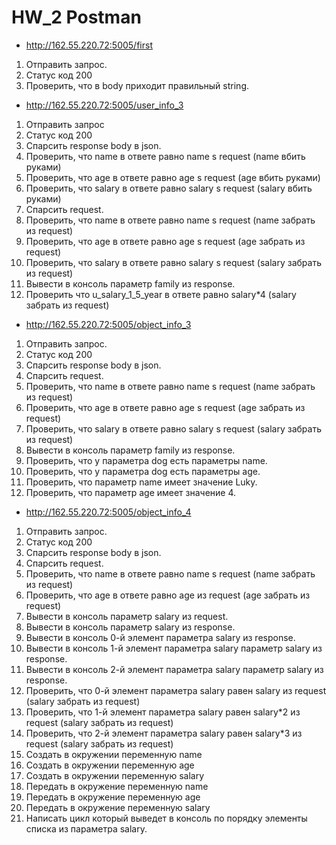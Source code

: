 # HW_2 Postman


- http://162.55.220.72:5005/first    
1. Отправить запрос.
2. Статус код 200
3. Проверить, что в body приходит правильный string.

- http://162.55.220.72:5005/user_info_3   
1. Отправить запрос     
2. Статус код 200
3. Спарсить response body в json.
4. Проверить, что name в ответе равно name s request (name вбить руками)
5. Проверить, что age в ответе равно age s request (age вбить руками)
6. Проверить, что salary в ответе равно salary s request (salary вбить руками)
7. Спарсить request.
8. Проверить, что name в ответе равно name s request (name забрать из request)
9. Проверить, что age в ответе равно age s request (age забрать из request)
10. Проверить, что salary в ответе равно salary s request (salary забрать из request)
11. Вывести в консоль параметр family из response.
12. Проверить что u_salary_1_5_year в ответе равно salary*4 (salary забрать из request)

- http://162.55.220.72:5005/object_info_3
1. Отправить запрос.
2. Статус код 200
3. Спарсить response body в json.
4. Спарсить request.
5. Проверить, что name в ответе равно name s request (name забрать из request)
6. Проверить, что age в ответе равно age s request (age забрать из request)
7. Проверить, что salary в ответе равно salary s request (salary забрать из request)
8. Вывести в консоль параметр family из response.
9. Проверить, что у параметра dog есть параметры name.
10. Проверить, что у параметра dog есть параметры age.
11. Проверить, что параметр name имеет значение Luky.
12. Проверить, что параметр age имеет значение 4.

- http://162.55.220.72:5005/object_info_4
1. Отправить запрос.
2. Статус код 200
3. Спарсить response body в json.
4. Спарсить request.
5. Проверить, что name в ответе равно name s request (name забрать из request)
6. Проверить, что age в ответе равно age из request (age забрать из request)
7. Вывести в консоль параметр salary из request.
8. Вывести в консоль параметр salary из response.
9. Вывести в консоль 0-й элемент параметра salary из response.
10. Вывести в консоль 1-й элемент параметра salary параметр salary из response.
11. Вывести в консоль 2-й элемент параметра salary параметр salary из response.
12. Проверить, что 0-й элемент параметра salary равен salary из request (salary забрать из request)
13. Проверить, что 1-й элемент параметра salary равен salary*2 из request (salary забрать из request)
14. Проверить, что 2-й элемент параметра salary равен salary*3 из request (salary забрать из request)
15. Создать в окружении переменную name
16. Создать в окружении переменную age
17. Создать в окружении переменную salary
18. Передать в окружение переменную name
19. Передать в окружение переменную age
20. Передать в окружение переменную salary
21. Написать цикл который выведет в консоль по порядку элементы списка из параметра salary.


